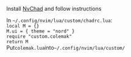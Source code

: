 Install [NvChad](https://github.com/NvChad/NvChad) and follow instructions

In `~/.config/nvim/lua/custom/chadrc.lua`:  
`local M = {}`  
`M.ui = { theme = "nord" }`  
`require "custom.colemak"`  
`return M`  
Put`colemak.lua`into`~/.config/nvim/lua/custom/`
